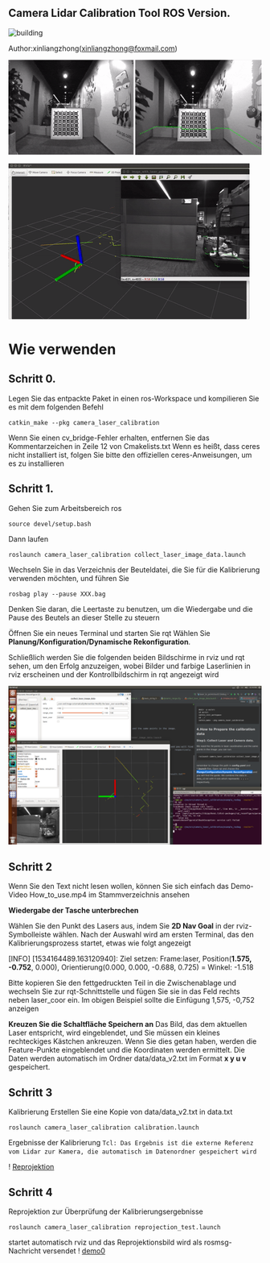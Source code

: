 ## Camera Lidar Calibration Tool ROS Version.

![building](http://progressed.io/bar/91?title=done)

Author:xinliangzhong(xinliangzhong@foxmail.com)

![demo0](results/rotation.gif)

![demo](results/demo.gif)

# Wie verwenden
## Schritt 0.
Legen Sie das entpackte Paket in einen ros-Workspace und kompilieren Sie es mit dem folgenden Befehl

```
catkin_make --pkg camera_laser_calibration
```

Wenn Sie einen cv_bridge-Fehler erhalten, entfernen Sie das Kommentarzeichen in Zeile 12 von Cmakelists.txt
Wenn es heißt, dass ceres nicht installiert ist, folgen Sie bitte den offiziellen ceres-Anweisungen, um es zu installieren

## Schritt 1.
Gehen Sie zum Arbeitsbereich ros

```
source devel/setup.bash
```

Dann laufen

```
roslaunch camera_laser_calibration collect_laser_image_data.launch
```
Wechseln Sie in das Verzeichnis der Beuteldatei, die Sie für die Kalibrierung verwenden möchten, und führen Sie
```
rosbag play --pause XXX.bag
```

Denken Sie daran, die Leertaste zu benutzen, um die Wiedergabe und die Pause des Beutels an dieser Stelle zu steuern

Öffnen Sie ein neues Terminal und starten Sie rqt
Wählen Sie **Planung/Konfiguration/Dynamische Rekonfiguration**.

Schließlich werden Sie die folgenden beiden Bildschirme in rviz und rqt sehen, um den Erfolg anzuzeigen, wobei Bilder und farbige Laserlinien in rviz erscheinen und der Kontrollbildschirm in rqt angezeigt wird

![](how_to_use_imgs/img1.png)

## Schritt 2

Wenn Sie den Text nicht lesen wollen, können Sie sich einfach das Demo-Video How_to_use.mp4 im Stammverzeichnis ansehen

**Wiedergabe der Tasche unterbrechen**

Wählen Sie den Punkt des Lasers aus, indem Sie **2D Nav Goal** in der rviz-Symbolleiste wählen. Nach der Auswahl wird am ersten Terminal, das den Kalibrierungsprozess startet, etwas wie folgt angezeigt


[INFO] [1534164489.163120940]: Ziel setzen: Frame:laser, Position(**1.575, -0.752**, 0.000), Orientierung(0.000, 0.000, -0.688, 0.725) = Winkel: -1.518

Bitte kopieren Sie den fettgedruckten Teil in die Zwischenablage
und wechseln Sie zur rqt-Schnittstelle und fügen Sie sie in das Feld rechts neben laser_coor ein. Im obigen Beispiel sollte die Einfügung 1,575, -0,752 anzeigen

**Kreuzen Sie die Schaltfläche Speichern an**
Das Bild, das dem aktuellen Laser entspricht, wird eingeblendet, und Sie müssen ein kleines rechteckiges Kästchen ankreuzen. Wenn Sie dies getan haben, werden die Feature-Punkte eingeblendet und die Koordinaten werden ermittelt.
Die Daten werden automatisch im Ordner data/data_v2.txt im Format **x y u v** gespeichert.


## Schritt 3
Kalibrierung
Erstellen Sie eine Kopie von data/data_v2.txt in data.txt

```
roslaunch camera_laser_calibration calibration.launch
```

Ergebnisse der Kalibrierung
``Tcl: Das Ergebnis ist die externe Referenz vom Lidar zur Kamera, die automatisch im Datenordner gespeichert wird ``

! [Reprojektion](Ergebnisse/Optimierung_Ergebnis.png)

## Schritt 4
Reprojektion zur Überprüfung der Kalibrierungsergebnisse

```
roslaunch camera_laser_calibration reprojection_test.launch
```
startet automatisch rviz und das Reprojektionsbild wird als rosmsg-Nachricht versendet
! [demo0](ergebnisse/rotation.gif)
